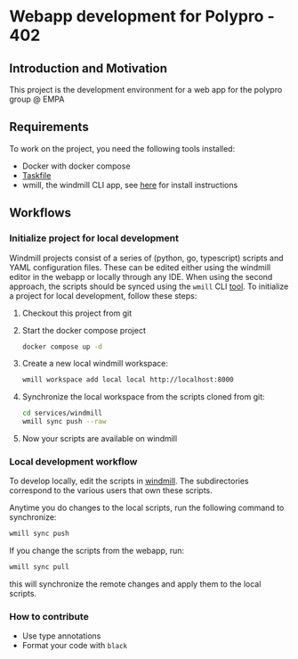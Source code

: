 # Webapp development for Polypro - 402

## Introduction and Motivation

This project is the development environment for a web app for the polypro group @ EMPA

## Requirements

To work on the project, you need the following tools installed:

- Docker with docker compose
- [Taskfile](https://taskfile.dev/)
- wmill, the windmill CLI app, see [here](https://www.windmill.dev/docs/advanced/cli/installation) for install instructions

## Workflows

### Initialize project for local development

Windmill projects consist of a series of (python, go, typescript) scripts and YAML configuration files. These can be edited either using the windmill editor in the webapp or locally through any IDE. When using the second approach, the scripts should be synced using the `wmill` CLI [tool](https://www.windmill.dev/docs/advanced/cli). To initialize a project for local development, follow these steps:

1. Checkout this project from git
2. Start the docker compose project

   ```bash
   docker compose up -d
   ```

3. Create a new local windmill workspace:

    ```bash
    wmill workspace add local local http://localhost:8000
    ```

4. Synchronize the local workspace from the scripts cloned from git:

    ```bash
    cd services/windmill
    wmill sync push --raw
    ```

5. Now your scripts are available on windmill

### Local development workflow

To develop locally, edit the scripts in [windmill](.services/windmill/u). The subdirectories correspond to the various users that own these scripts. 

Anytime you do changes to the local scripts, run the following command to synchronize:

```bash
wmill sync push
```

If you change the scripts from the webapp, run:

```bash
wmill sync pull
```

this will synchronize the remote changes and apply them to the local scripts.



### How to contribute

- Use type annotations
- Format your code with `black`